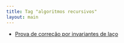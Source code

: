 ```yaml
---
title: Tag "algoritmos recursivos"
layout: main
---
```


* [Prova de correção por invariantes de laço](/./teaching/algorithms/recursion)
